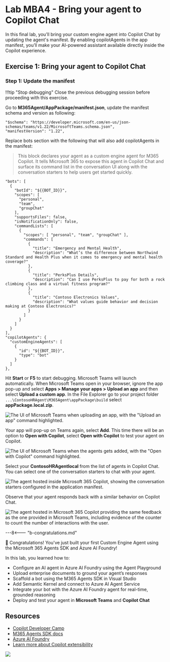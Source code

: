 # Lab MBA4 - Bring your agent to Copilot Chat

In this final lab, you’ll bring your custom engine agent into Copilot Chat by updating the agent's manifest. By enabling copilotAgents in the app manifest, you’ll make your AI-powered assistant available directly inside the Copilot experience.

## Exercise 1: Bring your agent to Copilot Chat

### Step 1: Update the manifest

!!!tip "Stop debugging"
    Close the previous debugging session before proceeding with this exercise.

Go to **M365Agent/AppPackage/manifest.json**, update the manifest schema and version as following: 

``` 
"$schema": "https://developer.microsoft.com/en-us/json-schemas/teams/v1.22/MicrosoftTeams.schema.json",
"manifestVersion": "1.22",
```

Replace bots section with the following that will also add copilotAgents in the manifest:

> This block declares your agent as a custom engine agent for M365 Copilot. It tells Microsoft 365 to expose this agent in Copilot Chat and surface its command list in the conversation UI along with the conversation starters to help users get started quickly.

```   
"bots": [ 
  { 
    "botId": "${{BOT_ID}}", 
    "scopes": [ 
      "personal", 
      "team", 
      "groupChat" 
    ], 
    "supportsFiles": false, 
    "isNotificationOnly": false, 
    "commandLists": [ 
      { 
        "scopes": [ "personal", "team", "groupChat" ], 
        "commands": [ 
          { 
            "title": "Emergency and Mental Health",
            "description": "What’s the difference between Northwind Standard and Health Plus when it comes to emergency and mental health coverage?" 
          }, 
          { 
            "title": "PerksPlus Details", 
            "description": "Can I use PerksPlus to pay for both a rock climbing class and a virtual fitness program?" 
          }, 
          { 
            "title": "Contoso Electronics Values", 
            "description": "What values guide behavior and decision making at Contoso Electronics?" 
          } 
        ] 
      } 
    ] 
  } 
], 
"copilotAgents": { 
  "customEngineAgents": [ 
    { 
      "id": "${{BOT_ID}}", 
      "type": "bot" 
    } 
  ] 
}, 
```

Hit **Start** or **F5** to start debugging. Microsoft Teams will launch automatically. When Microsoft Teams open in your browser, ignore the app pop-up and select **Apps > Manage your apps > Upload an app** and then select **Upload a custom app**. In the File Explorer go to your project folder `...\ContosoHRAgent\M365Agent\appPackage\build` select **appPackage.local.zip**.

![The UI of Microsoft Teams when uploading an app, with the "Upload an app" command highlighted.](https://github.com/user-attachments/assets/5fad723f-b087-4481-8c8c-d5ad87c1bead)

Your app will pop-up on Teams again, select **Add**. This time there will be an option to **Open with Copilot**, select **Open with Copilot** to test your agent on Copilot.

![The UI of Microsoft Teams when the agents gets added, with the "Open with Copilot" command highlighted.](https://github.com/user-attachments/assets/97f9d9fd-bd90-48b5-983b-b1fea3f85721)

Select your **ContosoHRAgentlocal** from the list of agents in Copilot Chat. You can select one of the conversation starters to chat with your agent.

![The agent hosted inside Microsoft 365 Copilot, showing the conversation starters configured in the application manifest.](https://github.com/user-attachments/assets/a1d061c7-c58f-4a1e-9481-4d6a60d85e3b)

Observe that your agent responds back with a similar behavior on Copilot Chat.

![The agent hosted in Microsoft 365 Copilot providing the same feedback as the one provided in Microsoft Teams, including evidence of the counter to count the number of interactions with the user.](https://github.com/user-attachments/assets/caedced5-1247-44ed-b12f-78827f4e4784)


---8<--- "b-congratulations.md"

🎉 Congratulations! You've just built your first Custom Engine Agent using the Microsoft 365 Agents SDK and Azure AI Foundry!

In this lab, you learned how to:

* Configure an AI agent in Azure AI Foundry using the Agent Playground
* Upload enterprise documents to ground your agent’s responses
* Scaffold a bot using the M365 Agents SDK in Visual Studio
* Add Semantic Kernel and connect to Azure AI Agent Service
* Integrate your bot with the Azure AI Foundry agent for real-time, grounded reasoning
* Deploy and test your agent in **Microsoft Teams** and **Copilot Chat**

## Resources

- [Copilot Developer Camp](https://aka.ms/copilotdevcamp)
- [M365 Agents SDK docs](https://aka.ms/open-hack/m365agentssdk)
- [Azure AI Foundry](https://ai.azure.com)
- [Learn more about Copilot extensibility](https://aka.ms/extensibility-docs)

<cc-next label="Home" url="/" />

<cc-award path="Build" />

<img src="https://m365-visitor-stats.azurewebsites.net/copilot-camp/custom-engine/agents-sdk/04-bring-agent-to-copilot" />
